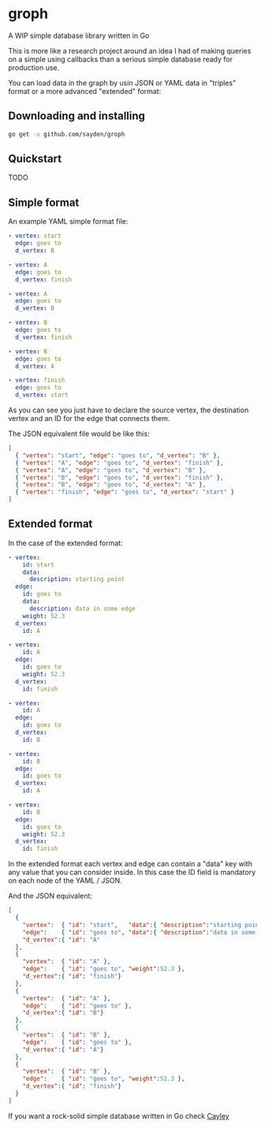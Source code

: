 # groph
A WIP simple database library written in Go

This is more like a research project around an idea I had of making queries on a simple using callbacks than a serious simple database ready for production use.

You can load data in the graph by usin JSON or YAML data in "triples" format or a more advanced "extended" format:

## Downloading and installing

```bash
go get -u github.com/sayden/groph
```

## Quickstart
TODO

## Simple format

An example YAML simple format file:

```yaml
- vertex: start
  edge: goes to
  d_vertex: B

- vertex: A
  edge: goes to
  d_vertex: finish

- vertex: A
  edge: goes to
  d_vertex: B

- vertex: B
  edge: goes to
  d_vertex: finish

- vertex: B
  edge: goes to
  d_vertex: A

- vertex: finish
  edge: goes to
  d_vertex: start
```

As you can see you just have to declare the source vertex, the destination vertex and an ID for the edge that connects them.

The JSON equivalent file would be like this:

```json
[
  { "vertex": "start", "edge": "goes to", "d_vertex": "B" },
  { "vertex": "A", "edge": "goes to", "d_vertex": "finish" },
  { "vertex": "A", "edge": "goes to", "d_vertex": "B" },
  { "vertex": "B", "edge": "goes to", "d_vertex": "finish" },
  { "vertex": "B", "edge": "goes to", "d_vertex": "A" },
  { "vertex": "finish", "edge": "goes to", "d_vertex": "start" }
]
````

## Extended format

In the case of the extended format:

```yaml
- vertex:
    id: start
    data:
      description: starting point
  edge:
    id: goes to
    data:
      description: data in some edge
    weight: 52.3
  d_vertex:
    id: A

- vertex:
    id: A
  edge:
    id: goes to
    weight: 52.3
  d_vertex:
    id: finish

- vertex:
    id: A
  edge:
    id: goes to
  d_vertex:
    id: B

- vertex:
    id: B
  edge:
    id: goes to
  d_vertex:
    id: A

- vertex:
    id: B
  edge:
    id: goes to
    weight: 52.3
  d_vertex:
    id: finish

```

In the extended format each vertex and edge can contain a "data" key with any value that you can consider inside. In this case the ID field is mandatory on each node of the YAML / JSON.


And the JSON equivalent:

```json
[
  {
    "vertex":  { "id": "start",   "data":{ "description":"starting point"    }                },
    "edge":    { "id": "goes to", "data":{ "description":"data in some edge" }, "weight":52.3 },
    "d_vertex":{ "id": "A"                                                                    }
  },
  {
    "vertex":  { "id": "A" },
    "edge":    { "id": "goes to", "weight":52.3 },
    "d_vertex":{ "id": "finish"}
  },
  {
    "vertex":  { "id": "A" },
    "edge":    { "id": "goes to" },
    "d_vertex":{ "id": "B"}
  },
  {
    "vertex":  { "id": "B" },
    "edge":    { "id": "goes to" },
    "d_vertex":{ "id": "A"}
  },
  {
    "vertex":  { "id": "B" },
    "edge":    { "id": "goes to", "weight":52.3 },
    "d_vertex":{ "id": "finish"}
  }
]
````

If you want a rock-solid simple database written in Go check [Cayley](https://github.com/cayleygraph/cayley)